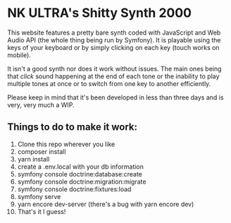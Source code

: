 # NK ULTRA's Shitty Synth 2000

This website features a pretty bare synth coded with JavaScript and Web Audio API (the whole thing being run by Symfony). It is playable using the keys of your keyboard or by simply clicking on each key (touch works on mobile).

It isn't a good synth nor does it work without issues. The main ones being that *click* sound happening at the end of each tone or the inability to play multiple tones at once or to switch from one key to another efficiently.

Please keep in mind that it's been developed in less than three days and is very, very much a WIP.

## Things to do to make it work:
1. Clone this repo wherever you like
2. composer install
3. yarn install
4. create a .env.local with your db information
5. symfony console doctrine:database:create
6. symfony console doctrine:migration:migrate
7. symfony console doctrine:fixtures:load
8. symfony serve
9. yarn encore dev-server (there's a bug with yarn encore dev)
10. That's it I guess!

